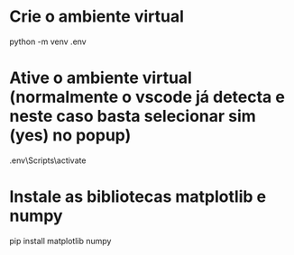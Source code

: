 # Crie o ambiente virtual

python -m venv .env

# Ative o ambiente virtual (normalmente o vscode já detecta e neste caso basta selecionar sim (yes) no popup)

.env\Scripts\activate

# Instale as bibliotecas matplotlib e numpy

pip install matplotlib numpy
